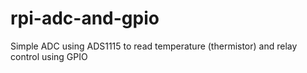 # rpi-adc-and-gpio
Simple ADC using ADS1115 to read temperature (thermistor) and relay control using GPIO
